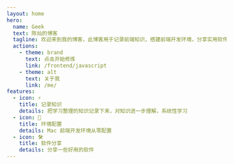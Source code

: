 ```yaml
---
layout: home
hero:
  name: Geek
  text: 陈灿的博客
  tagline: 欢迎来到我的博客，此博客用于记录前端知识，搭建前端开发环境，分享实用软件
  actions:
    - theme: brand
      text: 点击开始修炼
      link: /frontend/javascript
    - theme: alt
      text: 关于我
      link: /me/
features:
  - icon: ⚡️
    title: 记录知识
    details: 把学习整理的知识记录下来，对知识进一步理解，系统性学习
  - icon: 🖖
    title: 环境配置
    details: Mac 前端开发环境从零配置
  - icon: 🛠️
    title: 软件分享
    details: 分享一些好用的软件
---
```


